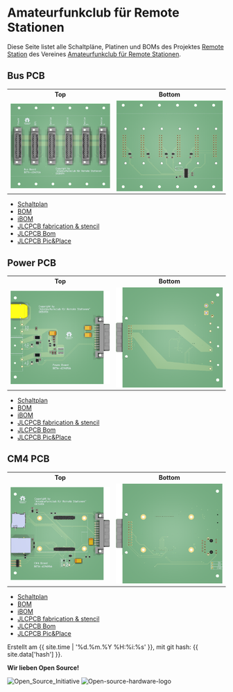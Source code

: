 ---
---

# Amateurfunkclub für Remote Stationen

Diese Seite listet alle Schaltpläne, Platinen und BOMs des Projektes [Remote Station](https://github.com/OE5XRX/RemoteStation) des Vereines [Amateurfunkclub für Remote Stationen](https://oe5xrx.org).

## Bus PCB

<table>
  <tr><th>Top</th><th>Bottom</th></tr>
  <tr>
    <td><img src="pcb/bus/bus-3D_top.png?dummy={{ site.data['hash'] }}" alt="top" /></td>
    <td><img src="pcb/bus/bus-3D_bottom.png?dummy={{ site.data['hash'] }}" alt="bottom" /></td>
  </tr>
</table>

- [Schaltplan](pcb/bus/bus-schematic.pdf)
- [BOM](pcb/bus/bus-bom.html)
- [iBOM](pcb/bus/bus-ibom.html)
- [JLCPCB fabrication & stencil](pcb/bus/JLCPCB/bus-_JLCPCB_compress.zip)
- [JLCPCB Bom](pcb/bus/JLCPCB/bus_bom_jlc.csv)
- [JLCPCB Pic&Place](pcb/bus/JLCPCB/bus_cpl_jlc.csv)

## Power PCB

<table>
  <tr><th>Top</th><th>Bottom</th></tr>
  <tr>
    <td><img src="pcb/power/power-3D_top.png?dummy={{ site.data['hash'] }}" alt="top" /></td>
    <td><img src="pcb/power/power-3D_bottom.png?dummy={{ site.data['hash'] }}" alt="bottom" /></td>
  </tr>
</table>

- [Schaltplan](pcb/power/power-schematic.pdf)
- [BOM](pcb/power/power-bom.html)
- [iBOM](pcb/power/power-ibom.html)
- [JLCPCB fabrication & stencil](pcb/power/JLCPCB/power-_JLCPCB_compress.zip)
- [JLCPCB Bom](pcb/power/JLCPCB/power_bom_jlc.csv)
- [JLCPCB Pic&Place](pcb/power/JLCPCB/power_cpl_jlc.csv)

## CM4 PCB

<table>
  <tr><th>Top</th><th>Bottom</th></tr>
  <tr>
    <td><img src="pcb/cm4/cm4-3D_top.png?dummy={{ site.data['hash'] }}" alt="top" /></td>
    <td><img src="pcb/cm4/cm4-3D_bottom.png?dummy={{ site.data['hash'] }}" alt="bottom" /></td>
  </tr>
</table>

- [Schaltplan](pcb/cm4/cm4-schematic.pdf)
- [BOM](pcb/cm4/cm4-bom.html)
- [iBOM](pcb/cm4/cm4-ibom.html)
- [JLCPCB fabrication & stencil](pcb/cm4/JLCPCB/cm4-_JLCPCB_compress.zip)
- [JLCPCB Bom](pcb/cm4/JLCPCB/cm4_bom_jlc.csv)
- [JLCPCB Pic&Place](pcb/cm4/JLCPCB/cm4_cpl_jlc.csv)

Erstellt am {{ site.time | '%d.%m.%Y %H:%i:%s' }}, mit git hash: {{ site.data['hash'] }}.

**Wir lieben Open Source!**

![Open_Source_Initiative](https://upload.wikimedia.org/wikipedia/commons/thumb/e/eb/Open_Source_Initiative.svg/183px-Open_Source_Initiative.svg.png "Open_Source_Initiative")
![Open-source-hardware-logo](https://upload.wikimedia.org/wikipedia/commons/thumb/f/fd/Open-source-hardware-logo.svg/228px-Open-source-hardware-logo.svg.png "Open-source-hardware-logo")
